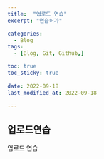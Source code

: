 ```yaml
---
title:  "업로드 연습" 
excerpt: "연습허가"

categories:
  - Blog
tags:
  - [Blog, Git, Github,]

toc: true
toc_sticky: true
 
date: 2022-09-18
last_modified_at: 2022-09-18

---
```


## 업로드연습

업로드 연습 

